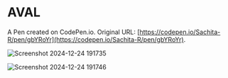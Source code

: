 # AVAL

A Pen created on CodePen.io. Original URL: [https://codepen.io/Sachita-R/pen/gbYRoYr](https://codepen.io/Sachita-R/pen/gbYRoYr).

![Screenshot 2024-12-24 191735](https://github.com/user-attachments/assets/f9f1d27e-fe98-48ed-8664-a9d68e561ce3)

![Screenshot 2024-12-24 191746](https://github.com/user-attachments/assets/5f9c1735-92fb-4bd8-a37d-aa36f47dd6f3)


